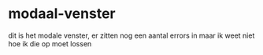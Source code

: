 # modaal-venster
dit is het modale venster, er zitten nog een aantal errors in maar ik weet niet hoe ik die op moet lossen
